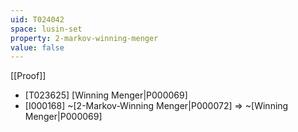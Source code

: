 ```yaml
---
uid: T024042
space: lusin-set
property: 2-markov-winning-menger
value: false
---
```

[[Proof]]

* [T023625] [Winning Menger|P000069]
* [I000168] ~[2-Markov-Winning Menger|P000072] => ~[Winning Menger|P000069]

